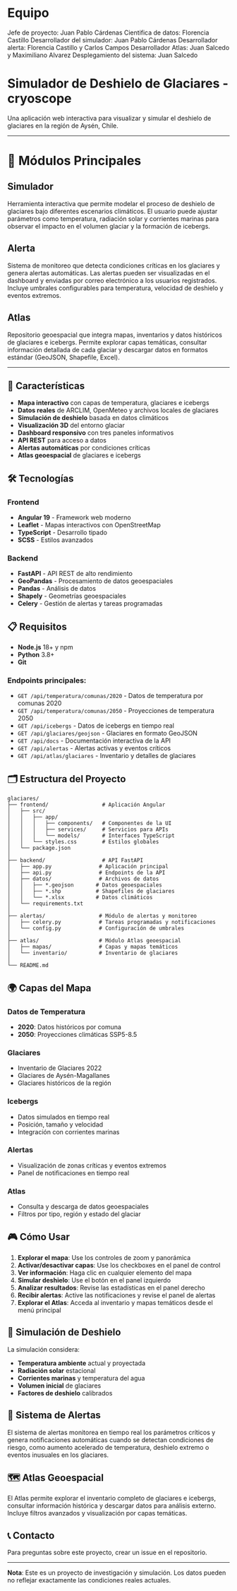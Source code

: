 # Equipo
Jefe de proyecto: Juan Pablo Cárdenas
Cientifica de datos: Florencia Castillo
Desarrollador del simulador: Juan Pablo Cárdenas
Desarrollador alerta: Florencia Castillo y Carlos Campos
Desarrollador Atlas: Juan Salcedo y Maximiliano Alvarez
Desplegamiento del sistema: Juan Salcedo

# Simulador de Deshielo de Glaciares -cryoscope

Una aplicación web interactiva para visualizar y simular el deshielo de glaciares en la región de Aysén, Chile.

---

# 🧊 Módulos Principales

## Simulador
Herramienta interactiva que permite modelar el proceso de deshielo de glaciares bajo diferentes escenarios climáticos. El usuario puede ajustar parámetros como temperatura, radiación solar y corrientes marinas para observar el impacto en el volumen glaciar y la formación de icebergs.

## Alerta
Sistema de monitoreo que detecta condiciones críticas en los glaciares y genera alertas automáticas. Las alertas pueden ser visualizadas en el dashboard y enviadas por correo electrónico a los usuarios registrados. Incluye umbrales configurables para temperatura, velocidad de deshielo y eventos extremos.

## Atlas
Repositorio geoespacial que integra mapas, inventarios y datos históricos de glaciares e icebergs. Permite explorar capas temáticas, consultar información detallada de cada glaciar y descargar datos en formatos estándar (GeoJSON, Shapefile, Excel).

---

## 🚀 Características

- **Mapa interactivo** con capas de temperatura, glaciares e icebergs
- **Datos reales** de ARCLIM, OpenMeteo y archivos locales de glaciares
- **Simulación de deshielo** basada en datos climáticos
- **Visualización 3D** del entorno glaciar
- **Dashboard responsivo** con tres paneles informativos
- **API REST** para acceso a datos
- **Alertas automáticas** por condiciones críticas
- **Atlas geoespacial** de glaciares e icebergs

## 🛠️ Tecnologías

### Frontend
- **Angular 19** - Framework web moderno
- **Leaflet** - Mapas interactivos con OpenStreetMap
- **TypeScript** - Desarrollo tipado
- **SCSS** - Estilos avanzados

### Backend
- **FastAPI** - API REST de alto rendimiento
- **GeoPandas** - Procesamiento de datos geoespaciales
- **Pandas** - Análisis de datos
- **Shapely** - Geometrías geoespaciales
- **Celery** - Gestión de alertas y tareas programadas

## 📋 Requisitos

- **Node.js** 18+ y npm
- **Python** 3.8+
- **Git**

### Endpoints principales:

- `GET /api/temperatura/comunas/2020` - Datos de temperatura por comunas 2020
- `GET /api/temperatura/comunas/2050` - Proyecciones de temperatura 2050
- `GET /api/icebergs` - Datos de icebergs en tiempo real
- `GET /api/glaciares/geojson` - Glaciares en formato GeoJSON
- `GET /api/docs` - Documentación interactiva de la API
- `GET /api/alertas` - Alertas activas y eventos críticos
- `GET /api/atlas/glaciares` - Inventario y detalles de glaciares

## 🗂️ Estructura del Proyecto

```
glaciares/
├── frontend/                 # Aplicación Angular
│   ├── src/
│   │   ├── app/
│   │   │   ├── components/   # Componentes de la UI
│   │   │   ├── services/     # Servicios para APIs
│   │   │   └── models/       # Interfaces TypeScript
│   │   └── styles.css        # Estilos globales
│   └── package.json
│
├── backend/                  # API FastAPI
│   ├── app.py               # Aplicación principal
│   ├── api.py               # Endpoints de la API
│   ├── datos/               # Archivos de datos
│   │   ├── *.geojson       # Datos geoespaciales
│   │   ├── *.shp           # Shapefiles de glaciares
│   │   └── *.xlsx          # Datos climáticos
│   └── requirements.txt
│
├── alertas/                 # Módulo de alertas y monitoreo
│   ├── celery.py            # Tareas programadas y notificaciones
│   └── config.py            # Configuración de umbrales
│
├── atlas/                   # Módulo Atlas geoespacial
│   ├── mapas/               # Capas y mapas temáticos
│   └── inventario/          # Inventario de glaciares
│
└── README.md
```

## 🌍 Capas del Mapa

### Datos de Temperatura
- **2020**: Datos históricos por comuna
- **2050**: Proyecciones climáticas SSP5-8.5

### Glaciares
- Inventario de Glaciares 2022
- Glaciares de Aysén-Magallanes
- Glaciares históricos de la región

### Icebergs
- Datos simulados en tiempo real
- Posición, tamaño y velocidad
- Integración con corrientes marinas

### Alertas
- Visualización de zonas críticas y eventos extremos
- Panel de notificaciones en tiempo real

### Atlas
- Consulta y descarga de datos geoespaciales
- Filtros por tipo, región y estado del glaciar

## 🎮 Cómo Usar

1. **Explorar el mapa**: Use los controles de zoom y panorámica
2. **Activar/desactivar capas**: Use los checkboxes en el panel de control
3. **Ver información**: Haga clic en cualquier elemento del mapa
4. **Simular deshielo**: Use el botón en el panel izquierdo
5. **Analizar resultados**: Revise las estadísticas en el panel derecho
6. **Recibir alertas**: Active las notificaciones y revise el panel de alertas
7. **Explorar el Atlas**: Acceda al inventario y mapas temáticos desde el menú principal

## 🔬 Simulación de Deshielo

La simulación considera:
- **Temperatura ambiente** actual y proyectada
- **Radiación solar** estacional
- **Corrientes marinas** y temperatura del agua
- **Volumen inicial** de glaciares
- **Factores de deshielo** calibrados

## 🚨 Sistema de Alertas

El sistema de alertas monitorea en tiempo real los parámetros críticos y genera notificaciones automáticas cuando se detectan condiciones de riesgo, como aumento acelerado de temperatura, deshielo extremo o eventos inusuales en los glaciares.

## 🗺️ Atlas Geoespacial

El Atlas permite explorar el inventario completo de glaciares e icebergs, consultar información histórica y descargar datos para análisis externo. Incluye filtros avanzados y visualización por capas temáticas.

## 📞 Contacto

Para preguntas sobre este proyecto, crear un issue en el repositorio.

---

**Nota**: Este es un proyecto de investigación y simulación. Los datos pueden no reflejar exactamente las condiciones reales actuales.
